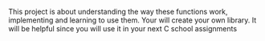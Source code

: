 This project is about understanding the way these functions work,
implementing and learning to use them. Your will create your own library. It will be
helpful since you will use it in your next C school assignments
